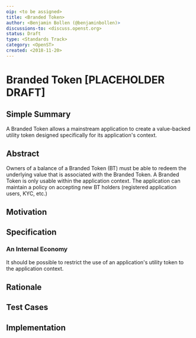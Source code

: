 ```yaml
---
oip: <to be assigned>
title: <Branded Token>
author: <Benjamin Bollen (@benjaminbollen)>
discussions-to: <discuss.openst.org>
status: Draft
type: <Standards Track>
category: <OpenST>
created: <2018-11-20>
---
```


<!--You can leave these HTML comments in your merged OIP and delete the visible duplicate text guides, they will not appear and may be helpful to refer to if you edit it again. This is the suggested template for new OIPs. Note that an OIP number will be assigned by an editor. When opening a pull request to submit your OIP, please use an abbreviated title in the filename, `OIP-draft_title_abbrev.md`. The title should be 44 characters or less. Thanks to the Ethereum Improvement Proposal (EIP) process for the model we borrow here.-->
# Branded Token [PLACEHOLDER DRAFT]

## Simple Summary
<!--"If you can't explain it simply, you don't understand it well enough." Provide a simplified and layman-accessible explanation of the OIP.-->
A Branded Token allows a mainstream application to create a value-backed
utility token designed specifically for its application's context.

## Abstract
<!--A short (~200 word) description of the technical issue being addressed.-->
Owners of a balance of a Branded Token (BT) must be able to redeem the underlying
value that is associated with the Branded Token. A Branded Token is only usable
within the application context. The application can maintain a policy on
accepting new BT holders (registered application users, KYC, etc.)

## Motivation
<!--The motivation is critical for OIPs that want to change the Ethereum protocol. It should clearly explain why the existing protocol specification is inadequate to address the problem that the OIP solves. OIP submissions without sufficient motivation may be rejected outright.-->

## Specification
<!--The technical specification should describe the syntax and semantics of any new feature. The specification should be detailed enough to allow competing, interoperable implementations for any of the current Ethereum platforms (go-ethereum, parity, cpp-ethereum, ethereumj, ethereumjs, and [others](https://github.com/ethereum/wiki/wiki/Clients)).-->

### An Internal Economy
It should be possible to restrict the use of an application's utility token
to the application context.

## Rationale
<!--The rationale fleshes out the specification by describing what motivated the design and why particular design decisions were made. It should describe alternate designs that were considered and related work, e.g. how the feature is supported in other languages. The rationale may also provide evidence of consensus within the community, and should discuss important objections or concerns raised during discussion.-->

## Test Cases
<!--Test cases for an implementation are mandatory for OIPs that are affecting consensus changes. Other OIPs can choose to include links to test cases if applicable.-->

## Implementation
<!--The implementations must be completed before any OIP is given status "Final", but it need not be completed before the OIP is accepted. While there is merit to the approach of reaching consensus on the specification and rationale before writing code, the principle of "rough consensus and running code" is still useful when it comes to resolving many discussions of API details.-->
